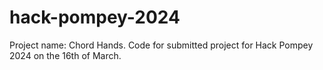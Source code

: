 # hack-pompey-2024
Project name: Chord Hands. Code for submitted project for Hack Pompey 2024 on the 16th of March.
